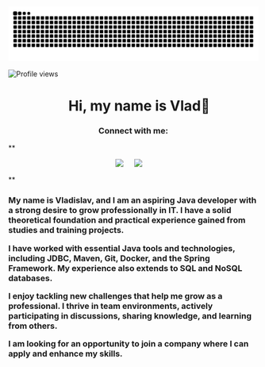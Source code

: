 <img alighn="center" src="https://github.com/XD-cods/XD-cods/blob/output/github-contribution-grid-snake-dark.svg">

![Profile views](https://komarev.com/ghpvc/?username=XD-cods&label=Profile%20views&color=0e75b6&style=flat)

<div id="toc">
  <ul align="center" style="list-style: none">
    <summary>
      <h1>
        Hi, my name is Vlad👋
      </h1>
    </summary>
  </ul>
</div>

<h3 align="center">Connect with me:</h3>** 
<p align="center"><a href="https://www.linkedin.com/in/uladzislau-kuzhyr/" target="_blank"><img src="https://img.shields.io/badge/LinkedIn-0077B5?style=for-the-badge&logo=linkedin&logoColor=white" height="36" style="margin-right: 18px"></a> <a href="vkuzir7@gmail.com" target="_blank"><img src="https://img.shields.io/badge/Gmail-D14836?style=for-the-badge&logo=gmail&logoColor=white" height="36" style="margin-right: 18px"></a></p>

 **<h3 align="left">My name is Vladislav, and I am an aspiring Java developer with a strong desire to grow professionally in IT. I have a solid theoretical foundation and practical experience gained from studies and training projects.

I have worked with essential Java tools and technologies, including JDBC, Maven, Git, Docker, and the Spring Framework. My experience also extends to SQL and NoSQL databases.

I enjoy tackling new challenges that help me grow as a professional. I thrive in team environments, actively participating in discussions, sharing knowledge, and learning from others.

I am looking for an opportunity to join a company where I can apply and enhance my skills.</h3>
